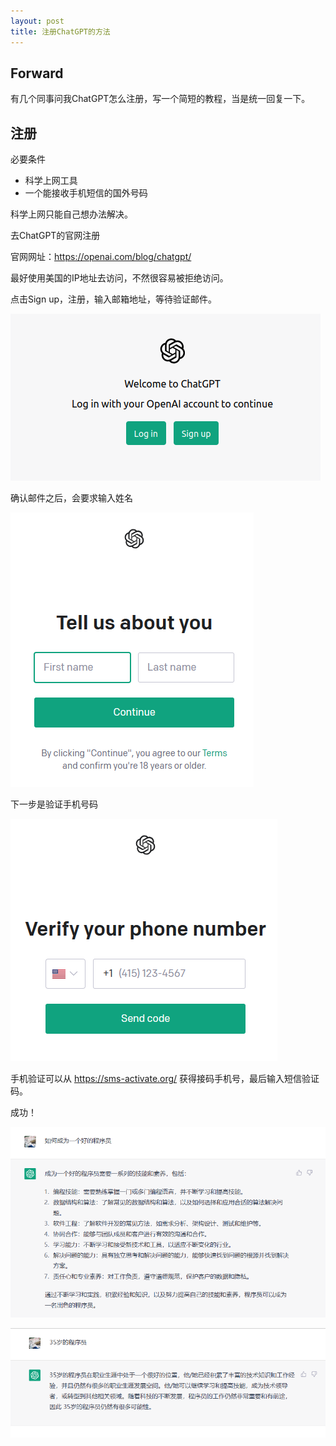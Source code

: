```yaml
---
layout: post
title: 注册ChatGPT的方法
---
```

## Forward

有几个同事问我ChatGPT怎么注册，写一个简短的教程，当是统一回复一下。

## 注册

必要条件

* 科学上网工具
* 一个能接收手机短信的国外号码

科学上网只能自己想办法解决。

去ChatGPT的官网注册

官网网址：https://openai.com/blog/chatgpt/

最好使用美国的IP地址去访问，不然很容易被拒绝访问。

点击Sign up，注册，输入邮箱地址，等待验证邮件。

![](/assets/images/ChatGPT/1.png)

确认邮件之后，会要求输入姓名

![](/assets/images/ChatGPT/2.png)

下一步是验证手机号码

![](/assets/images/ChatGPT/3.png)

手机验证可以从 https://sms-activate.org/ 获得接码手机号，最后输入短信验证码。

成功！

![](/assets/images/ChatGPT/4.png)

![](/assets/images/ChatGPT/5.png)
